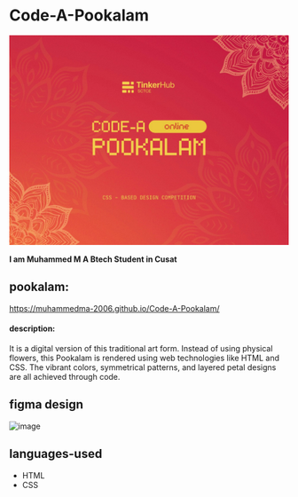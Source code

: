 # Code-A-Pookalam
![Banner](https://raw.githubusercontent.com/tinkerhubsct26-max/tinkerhubsct26-max/main/assets/IMG-20250829-WA0002.jpg)

 **I am Muhammed M A
 Btech Student in Cusat**
 
 ## pookalam:
 https://muhammedma-2006.github.io/Code-A-Pookalam/
 #### description: 
 It is a digital version of this traditional art form. Instead of using physical flowers, this Pookalam is rendered using web technologies like HTML and CSS. The vibrant colors, symmetrical patterns, and layered petal designs are all achieved through code.

 
 ## figma design
 <img width="679" height="536" alt="image" src="https://github.com/user-attachments/assets/4dbfaf26-9f36-4f0a-818c-74b9379db218" />
 
 ## languages-used
 * HTML
 * CSS
